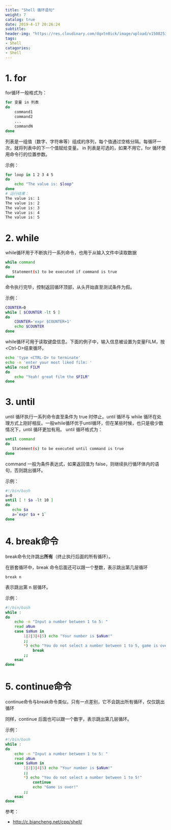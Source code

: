 ```yaml
---
title: "Shell 循环语句"
weight: 7
catalog: true
date: 2019-4-17 20:26:24
subtitle:
header-img: "https://res.cloudinary.com/dqxtn0ick/image/upload/v1508253812/header/cow.jpg"
tags:
- Shell
catagories:
- Shell
---
```


# 1. for

for循环一般格式为：

```bash
for 变量 in 列表
do
    command1
    command2
    ...
    commandN
done
```

列表是一组值（数字、字符串等）组成的序列，每个值通过空格分隔。每循环一次，就将列表中的下一个值赋给变量。
in 列表是可选的，如果不用它，for 循环使用命令行的位置参数。

示例：

```bash
for loop in 1 2 3 4 5
do
    echo "The value is: $loop"
done
# 运行结果：
The value is: 1
The value is: 2
The value is: 3
The value is: 4
The value is: 5
```

# 2. while

while循环用于不断执行一系列命令，也用于从输入文件中读取数据

```bash
while command
do
   Statement(s) to be executed if command is true
done
```

命令执行完毕，控制返回循环顶部，从头开始直至测试条件为假。

示例：

```bash
COUNTER=0
while [ $COUNTER -lt 5 ]
do
    COUNTER='expr $COUNTER+1'
    echo $COUNTER
done
```

while循环可用于读取键盘信息。下面的例子中，输入信息被设置为变量FILM，按\<Ctrl-D>结束循环。

```bash
echo 'type <CTRL-D> to terminate'
echo -n 'enter your most liked film: '
while read FILM
do
    echo "Yeah! great film the $FILM"
done
```

# 3. until

until 循环执行一系列命令直至条件为 true 时停止。until 循环与 while 循环在处理方式上刚好相反。一般while循环优于until循环，但在某些时候，也只是极少数情况下，until 循环更加有用。
until 循环格式为：

```bash
until command
do
   Statement(s) to be executed until command is true
done
```

command 一般为条件表达式，如果返回值为 false，则继续执行循环体内的语句，否则跳出循环。

示例：

```bash
#!/bin/bash
a=0
until [ ! $a -lt 10 ]
do
   echo $a
   a=`expr $a + 1`
done
```

# 4. break命令

break命令允许跳出**所有**（终止执行后面的所有循环）。

在嵌套循环中，break 命令后面还可以跟一个整数，表示跳出第几层循环

```
break n
```

表示跳出第 n 层循环。

示例：

```bash
#!/bin/bash
while :
do
    echo -n "Input a number between 1 to 5: "
    read aNum
    case $aNum in
        1|2|3|4|5) echo "Your number is $aNum!"
        ;;
        *) echo "You do not select a number between 1 to 5, game is over!"
            break
        ;;
    esac
done
```

# 5. continue命令

continue命令与break命令类似，只有一点差别，它不会跳出所有循环，仅仅跳出循环

同样，continue 后面也可以跟一个数字，表示跳出第几层循环。

 示例：

```bash
#!/bin/bash
while :
do
    echo -n "Input a number between 1 to 5: "
    read aNum
    case $aNum in
        1|2|3|4|5) echo "Your number is $aNum!"
        ;;
        *) echo "You do not select a number between 1 to 5!"
            continue
            echo "Game is over!"
        ;;
    esac
done
```





参考：

- http://c.biancheng.net/cpp/shell/